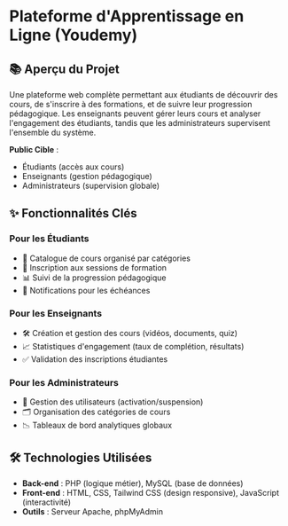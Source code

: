 # Plateforme d'Apprentissage en Ligne (Youdemy)

## 📚 Aperçu du Projet
Une plateforme web complète permettant aux étudiants de découvrir des cours, de s'inscrire à des formations, et de suivre leur progression pédagogique. Les enseignants peuvent gérer leurs cours et analyser l'engagement des étudiants, tandis que les administrateurs supervisent l'ensemble du système.

**Public Cible** :  
- Étudiants (accès aux cours)  
- Enseignants (gestion pédagogique)  
- Administrateurs (supervision globale)

## ✨ Fonctionnalités Clés
### Pour les Étudiants
- 📖 Catalogue de cours organisé par catégories
- 🎯 Inscription aux sessions de formation
- 📊 Suivi de la progression pédagogique
- 🔔 Notifications pour les échéances

### Pour les Enseignants
- 🛠️ Création et gestion des cours (vidéos, documents, quiz)
- 📈 Statistiques d'engagement (taux de complétion, résultats)
- ✅ Validation des inscriptions étudiantes

### Pour les Administrateurs
- 👥 Gestion des utilisateurs (activation/suspension)
- 🗂️ Organisation des catégories de cours
- 📉 Tableaux de bord analytiques globaux

## 🛠️ Technologies Utilisées
- **Back-end** : PHP (logique métier), MySQL (base de données)
- **Front-end** : HTML, CSS, Tailwind CSS (design responsive), JavaScript (interactivité)
- **Outils** : Serveur Apache, phpMyAdmin
